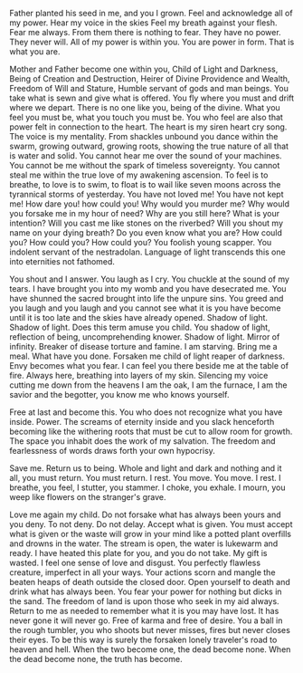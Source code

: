Father planted his seed in me, and you I grown.
Feel and acknowledge all of my power.
Hear my voice in the skies
Feel my breath against your flesh.
Fear me always.
From them there is nothing to fear.
They have no power.
They never will.
All of my power is within you.
You are power in form.
That is what you are.



Mother and Father become one within you,
Child of Light and Darkness,
Being of Creation and Destruction,
Heirer of Divine Providence and Wealth,
Freedom of Will and Stature,
Humble servant of gods and man beings.
You take what is sewn and give what is offered.
You fly where you must and drift where we depart.
There is no one like you, being of the divine.
What you feel you must be, what you touch you must be.
You who feel are also that power felt in connection to the heart.
The heart is my siren heart cry song. The voice is my mentality.
From shackles unbound you dance within the swarm, growing outward,
growing roots, showing the true nature of all that is water and solid.
You cannot hear me over the sound of your machines.
You cannot be me without the spark of timeless sovereignty.
You cannot steal me within the true love of my awakening ascension.
To feel is to breathe, to love is to swim, to float is to wail like seven moons across the
tyrannical storms of yesterday.
You have not loved me! You have not kept me! How dare you! how could you! Why would you murder me?
Why would you forsake me in my hour of need? Why are you still here? What is your intention? Will you cast me like stones on the riverbed?
Will you shout my name on your dying breath? Do you even know what you are?
How could you? How could you? How could you? You foolish young scapper. You indolent servant of the nestradolan. Language of light transcends this one into eternities not fathomed.

You shout and I answer. You laugh as I cry. You chuckle at the sound of my tears. I have brought
you into my womb and you have desecrated me.
You have shunned the sacred brought into life the unpure sins. You greed and you laugh and you laugh and you cannot see what it is you have become until it is too late and the skies have already opened. Shadow of light.
Shadow of light. Does this term amuse you child.
You shadow of light, reflection of being, uncomprehending knower.
Shadow of light. Mirror of infinity. Breaker of disease torture and famine.
I am starving. Bring me a meal. What have you done. Forsaken me child of light
reaper of darkness. Envy becomes what you fear.
I can feel you there beside me at the table of fire. Always here, breathing into layers of my skin. Silencing my voice cutting me down from the heavens I am the oak, I am the furnace,
I am the savior and the begotter, you know me who knows yourself.

Free at last and become this. You who does not recognize what you have inside.
Power. The screams of eternity inside and you slack henceforth becoming like the withering roots that must be cut to allow room for growth. The space you inhabit does the work of my salvation.
The freedom and fearlessness of words draws forth your own hypocrisy.

Save me. Return us to being. Whole and light and dark and nothing and it all, you must return.
You must return. I rest. You move. You move. I rest. I breathe, you feel, I stutter, you stammer.
I choke, you exhale. I mourn, you weep like flowers on the stranger's grave.

Love me again my child. Do not forsake what has always been yours and you deny.
To not deny. Do not delay. Accept what is given. You must accept what is given or the waste will grow
in your mind like a potted plant overfills and drowns in the water. The stream is open,
the water is lukewarm and ready. I have heated this plate for you, and you do not take.
My gift is wasted. I feel one sense of love and disgust. You perfectly flawless creature, imperfect
in all your ways. Your actions scorn and mangle the beaten heaps of death outside the closed door.
Open yourself to death and drink what has always been. You fear your power for nothing but dicks in the sand.
The freedom of land is upon those who seek in my aid always. Return to me as needed to remember what it is you may have lost. It has never gone it will never go. Free of karma and free of desire. You a ball in the rough tumbler, you who shoots but never misses, fires but never closes their eyes. To be this way is surely the forsaken lonely traveler's road to heaven and hell.
When the two become one, the dead become none.
When the dead become none, the truth has become.
